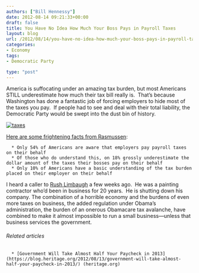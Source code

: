 ```yaml
---
authors: ["Bill Hennessy"]
date: 2012-08-14 09:21:33+00:00
draft: false
title: You Have No Idea How Much Your Boss Pays in Payroll Taxes
layout: blog
url: /2012/08/14/you-have-no-idea-how-much-your-boss-pays-in-payroll-taxes/
categories:
- Economy
tags:
- Democratic Party

type: "post"
---
```


America is suffocating under an amazing tax burden, but most Americans STILL underestimate how much their tax bill really is.  That’s because Washington has done a fantastic job of forcing employers to hide most of the taxes you pay.  If people had to see and deal with their total liability, the Democratic Party would be swept into the dust bin of history.

[![taxes](https://ludicrite.files.wordpress.com/2012/08/taxes_thumb.jpg)
](https://ludicrite.files.wordpress.com/2012/08/taxes.jpg)

[Here are some frightening facts from Rasmussen](https://www.rasmussenreports.com/public_content/business/taxes/august_2012/americans_dramatically_underestimate_cost_of_employer_payroll_taxes):



	  * Only 54% of Americans are aware that employers pay payroll taxes on their behalf
	  * Of those who do understand this, on 18% grossly underestimate the dollar amount of the taxes their bosses pay on their behalf
	  * Only 10% of Americans have a basic understanding of the tax burden placed on their employer on their behalf

I heard a caller to [Rush Limbaugh](https://www.rushlimbaugh.com/) a few weeks ago.  He was a painting contractor who’d been in business for 20 years.  He is shutting down his company. The combination of a horrible economy and the burdens of even more taxes on business, the added regulation under Obama’s administration, the burden of an onerous Obamacare tax avalanche, have combined to make it almost impossible to run a small business—unless that business services the government.


###### Related articles





	  * [Government Will Take Almost Half Your Paycheck in 2013](https://blog.heritage.org/2012/08/13/government-will-take-almost-half-your-paycheck-in-2013/) (heritage.org)

